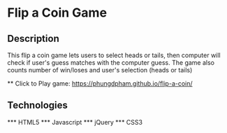 # Flip a Coin Game

## Description
This flip a coin game lets users to select heads or tails, then computer will check if user's guess matches with the computer guess. The game also counts number of win/loses and user's selection (heads or tails)

** Click to Play game: https://phungdpham.github.io/flip-a-coin/

## Technologies

*** HTML5
*** Javascript
*** jQuery
*** CSS3